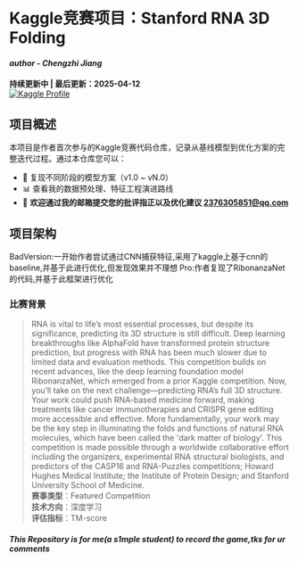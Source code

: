 # Kaggle竞赛项目：Stanford RNA 3D Folding

#### *author - Chengzhi Jiang*

**持续更新中 | 最后更新：2025-04-12**  
[![Kaggle Profile](https://img.shields.io/badge/Kaggle-Profile-blue?logo=kaggle)](https://www.kaggle.com/code/chengzhijiang/rnafoldingpytorch-v1?scriptVersionId=230963836)

## 项目概述
本项目是作者首次参与的Kaggle竞赛代码仓库，记录从基线模型到优化方案的完整迭代过程。通过本仓库您可以：
- 🚀 复现不同阶段的模型方案（v1.0 ~ vN.0）
- 📊 查看我的数据预处理、特征工程演进路线
- 🤝 ​**欢迎通过我的邮箱提交您的批评指正以及优化建议 2376305851@qq.com**


## 项目架构
BadVersion:一开始作者尝试通过CNN捕获特征,采用了kaggle上基于cnn的baseline,并基于此进行优化,但发现效果并不理想
Pro:作者复现了RibonanzaNet的代码,并基于此框架进行优化​

### 比赛背景
> RNA is vital to life’s most essential processes, but despite its significance, predicting its 3D structure is still difficult. Deep learning breakthroughs like AlphaFold have transformed protein structure prediction, but progress with RNA has been much slower due to limited data and evaluation methods.
This competition builds on recent advances, like the deep learning foundation model RibonanzaNet, which emerged from a prior Kaggle competition. Now, you’ll take on the next challenge—predicting RNA’s full 3D structure.
Your work could push RNA-based medicine forward, making treatments like cancer immunotherapies and CRISPR gene editing more accessible and effective. More fundamentally, your work may be the key step in illuminating the folds and functions of natural RNA molecules, which have been called the 'dark matter of biology'.
This competition is made possible through a worldwide collaborative effort including the organizers, experimental RNA structural biologists, and predictors of the CASP16 and RNA-Puzzles competitions; Howard Hughes Medical Institute; the Institute of Protein Design; and Stanford University School of Medicine.  
> ​**赛事类型**：Featured Competition  
> ​**技术方向**：深度学习   
> ​**评估指标**：TM-score

#### *This Repository is for me(a s1mple student) to record the game,tks for ur comments*
